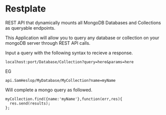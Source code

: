Restplate
=========

REST API that dynamically mounts all MongoDB Databases and Collections as queryable endpoints.


This Application will allow you to query any database or collection on your mongoDB server through REST API calls.

Input a query with the following syntax to recieve a response.

`localhost:port/Database/Collection?query=here&params=here`


EG

`api.SamHeslop/MyDatabase/MyCollection?name=myName`

Will complete a mongo query as followed.

    myCollection.find({name:'myName'},function(err,res){
      res.send(results);
    };
